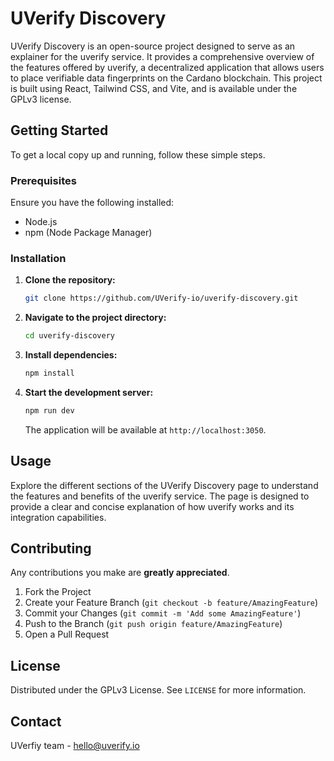 # UVerify Discovery

UVerify Discovery is an open-source project designed to serve as an explainer for the uverify service. It provides a comprehensive overview of the features offered by uverify, a decentralized application that allows users to place verifiable data fingerprints on the Cardano blockchain. This project is built using React, Tailwind CSS, and Vite, and is available under the GPLv3 license.

## Getting Started

To get a local copy up and running, follow these simple steps.

### Prerequisites

Ensure you have the following installed:

- Node.js
- npm (Node Package Manager)

### Installation

1. **Clone the repository:**

   ```bash
   git clone https://github.com/UVerify-io/uverify-discovery.git
   ```

2. **Navigate to the project directory:**

   ```bash
   cd uverify-discovery
   ```

3. **Install dependencies:**

   ```bash
   npm install
   ```

4. **Start the development server:**

   ```bash
   npm run dev
   ```

   The application will be available at `http://localhost:3050`.

## Usage

Explore the different sections of the UVerify Discovery page to understand the features and benefits of the uverify service. The page is designed to provide a clear and concise explanation of how uverify works and its integration capabilities.

## Contributing

Any contributions you make are **greatly appreciated**.

1. Fork the Project
2. Create your Feature Branch (`git checkout -b feature/AmazingFeature`)
3. Commit your Changes (`git commit -m 'Add some AmazingFeature'`)
4. Push to the Branch (`git push origin feature/AmazingFeature`)
5. Open a Pull Request

## License

Distributed under the GPLv3 License. See `LICENSE` for more information.

## Contact

UVerfiy team - [hello@uverify.io](mailto:hello@uverify.io)
